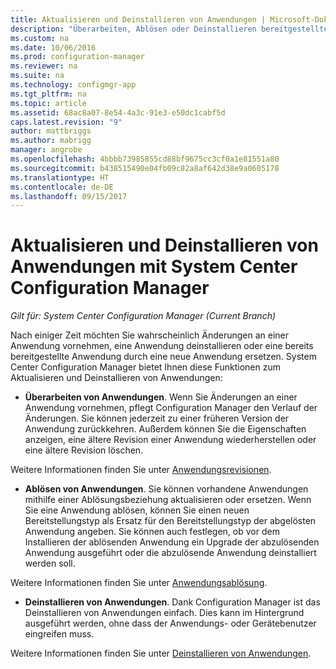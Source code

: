 ```yaml
---
title: Aktualisieren und Deinstallieren von Anwendungen | Microsoft-Dokumentation
description: "Überarbeiten, Ablösen oder Deinstallieren bereitgestellter Anwendungen mithilfe von System Center Configuration Manager."
ms.custom: na
ms.date: 10/06/2016
ms.prod: configuration-manager
ms.reviewer: na
ms.suite: na
ms.technology: configmgr-app
ms.tgt_pltfrm: na
ms.topic: article
ms.assetid: 68ac8a07-8e54-4a3c-91e3-e50dc1cabf5d
caps.latest.revision: "9"
author: mattbriggs
ms.author: mabrigg
manager: angrobe
ms.openlocfilehash: 4bbbb73985855cd88bf9675cc3cf0a1e81551a80
ms.sourcegitcommit: b438515490e04fb09c82a8af642d38e9a0605178
ms.translationtype: HT
ms.contentlocale: de-DE
ms.lasthandoff: 09/15/2017
---
```

# <a name="update-and-retire-applications-with-system-center-configuration-manager"></a>Aktualisieren und Deinstallieren von Anwendungen mit System Center Configuration Manager

*Gilt für: System Center Configuration Manager (Current Branch)*


Nach einiger Zeit möchten Sie wahrscheinlich Änderungen an einer Anwendung vornehmen, eine Anwendung deinstallieren oder eine bereits bereitgestellte Anwendung durch eine neue Anwendung ersetzen. System Center Configuration Manager bietet Ihnen diese Funktionen zum Aktualisieren und Deinstallieren von Anwendungen:  

-   **Überarbeiten von Anwendungen**. Wenn Sie Änderungen an einer Anwendung vornehmen, pflegt Configuration Manager den Verlauf der Änderungen. Sie können jederzeit zu einer früheren Version der Anwendung zurückkehren. Außerdem können Sie die Eigenschaften anzeigen, eine ältere Revision einer Anwendung wiederherstellen oder eine ältere Revision löschen.  

  Weitere Informationen finden Sie unter [Anwendungsrevisionen](revise-and-supersede-applications.md#application-revisions).  

-   **Ablösen von Anwendungen**. Sie können vorhandene Anwendungen mithilfe einer Ablösungsbeziehung aktualisieren oder ersetzen. Wenn Sie eine Anwendung ablösen, können Sie einen neuen Bereitstellungstyp als Ersatz für den Bereitstellungstyp der abgelösten Anwendung angeben. Sie können auch festlegen, ob vor dem Installieren der ablösenden Anwendung ein Upgrade der abzulösenden Anwendung ausgeführt oder die abzulösende Anwendung deinstalliert werden soll.  

  Weitere Informationen finden Sie unter [Anwendungsablösung](revise-and-supersede-applications.md#application-supersedence).  

-   **Deinstallieren von Anwendungen**. Dank Configuration Manager ist das Deinstallieren von Anwendungen einfach. Dies kann im Hintergrund ausgeführt werden, ohne dass der Anwendungs- oder Gerätebenutzer eingreifen muss.  

  Weitere Informationen finden Sie unter [Deinstallieren von Anwendungen](uninstall-applications.md).  
